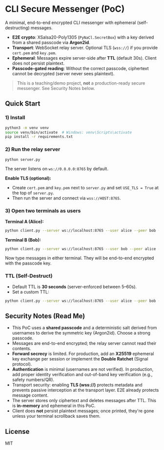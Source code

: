 # CLI Secure Messenger (PoC)

A minimal, end-to-end encrypted CLI messenger with ephemeral (self-destructing) messages.

- **E2E crypto**: XSalsa20-Poly1305 (`PyNaCl.SecretBox`) with a key derived from a shared passcode via **Argon2id**.
- **Transport**: WebSocket relay server. Optional TLS (`wss://`) if you provide `cert.pem` and `key.pem`.
- **Ephemeral**: Messages expire server-side after **TTL** (default 30s). Client does not persist plaintext.
- **Passcode-gated reading**: Without the correct passcode, ciphertext cannot be decrypted (server never sees plaintext).

> This is a teaching/demo project, **not** a production-ready secure messenger. See Security Notes below.

## Quick Start

### 1) Install
```bash
python3 -m venv venv
source venv/bin/activate  # Windows: venv\Scripts\activate
pip install -r requirements.txt
```

### 2) Run the relay server
```bash
python server.py
```
The server listens on `ws://0.0.0.0:8765` by default.

**Enable TLS (optional):**
- Create `cert.pem` and `key.pem` next to `server.py` and set `USE_TLS = True` at the top of `server.py`.
- Then run the server and connect via `wss://HOST:8765`.

### 3) Open two terminals as users

**Terminal A (Alice):**
```bash
python client.py --server ws://localhost:8765 --user alice --peer bob --passcode "correct horse battery staple"
```

**Terminal B (Bob):**
```bash
python client.py --server ws://localhost:8765 --user bob --peer alice --passcode "correct horse battery staple"
```

Now type messages in either terminal. They will be end-to-end encrypted with the passcode key.

### TTL (Self-Destruct)
- Default TTL is **30 seconds** (server-enforced between 5–60s).
- Set a custom TTL:
```bash
python client.py --server ws://localhost:8765 --user alice --peer bob --passcode "secret" --ttl 20
```

## Security Notes (Read Me)

- This PoC uses a **shared passcode** and a deterministic salt derived from usernames to derive the symmetric key (Argon2id). Choose a strong passcode.
- Messages are end-to-end encrypted; the relay server cannot read their contents.
- **Forward secrecy** is limited. For production, add an **X25519** ephemeral key exchange per session or implement the **Double Ratchet** (Signal protocol).
- **Authentication** is minimal (usernames are not verified). In production, add proper identity verification and out-of-band key verification (e.g., safety numbers/QR).
- Transport security: enabling **TLS (wss://)** protects metadata and prevents passive interception at the transport layer. E2E already protects message content.
- The server stores only ciphertext and deletes messages after TTL. This is **in-memory** and ephemeral in this PoC.
- Client does **not** persist plaintext messages; once printed, they're gone unless your terminal scrollback saves them.

## License
MIT
